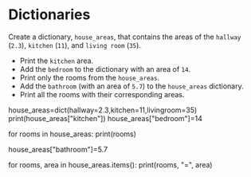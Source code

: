 # Dictionaries

Create a dictionary, `house_areas`, that contains the areas of the
`hallway` (`2.3`), `kitchen` (`11`), and `living room` (`35`).

- Print the `kitchen` area.
- Add the `bedroom` to the dictionary with an area of `14`.
- Print only the rooms from the `house_areas`.
- Add the `bathroom` (with an area of `5.7`) to the `house_areas` dictionary.
- Print all the rooms with their corresponding areas.

house_areas=dict(hallway=2.3,kitchen=11,livingroom=35)
print(house_areas["kitchen"])
house_areas["bedroom"]=14

for rooms in house_areas:
    print(rooms)
    
house_areas["bathroom"]=5.7

for rooms, area in house_areas.items():
    print(rooms, "=", area)

